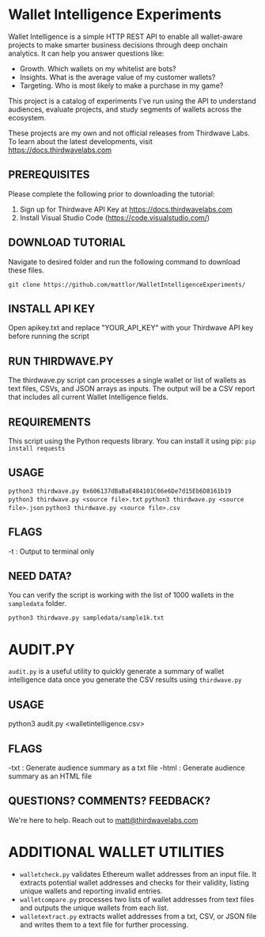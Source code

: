 # Wallet Intelligence Experiments

Wallet Intelligence is a simple HTTP REST API to enable all wallet-aware projects to make smarter business decisions through deep onchain analytics. It can help you answer questions like:

* Growth. Which wallets on my whitelist are bots?
* Insights. What is the average value of my customer wallets?
* Targeting. Who is most likely to make a purchase in my game?

This project is a catalog of experiments I've run using the API to understand audiences, evaluate projects, and study segments of wallets across the ecosystem. 

These projects are my own and not official releases from Thirdwave Labs. To learn about the latest developments, visit https://docs.thirdwavelabs.com

## PREREQUISITES 
Please complete the following prior to downloading the tutorial:

1) Sign up for Thirdwave API Key at https://docs.thirdwavelabs.com
2) Install Visual Studio Code (https://code.visualstudio.com/)

## DOWNLOAD TUTORIAL
Navigate to desired folder and run the following command to download these files. 

```
git clone https://github.com/mattlor/WalletIntelligenceExperiments/ 
```

## INSTALL API KEY
Open apikey.txt and replace "YOUR_API_KEY" with your Thirdwave API key before running the script

## RUN THIRDWAVE.PY
The thirdwave.py script can processes a single wallet or list of wallets as text files, CSVs, and JSON arrays as inputs. 
The output will be a CSV report that includes all current Wallet Intelligence fields. 

## REQUIREMENTS
This script using the Python requests library. You can install it using pip: `pip install requests`

## USAGE
`python3 thirdwave.py 0x606137dBaBaE484101C66e6De7d15Eb6D8161b19`
`python3 thirdwave.py <source file>.txt`
`python3 thirdwave.py <source file>.json`
`python3 thirdwave.py <source file>.csv`

## FLAGS
-t : Output to terminal only


## NEED DATA?
You can verify the script is working with the list of 1000 wallets in the `sampledata` folder. 

`python3 thirdwave.py sampledata/sample1k.txt`


# AUDIT.PY

`audit.py` is a useful utility to quickly generate a summary of wallet intelligence data once you generate the CSV results using `thirdwave.py`

## USAGE
python3 audit.py <walletintelligence.csv>

## FLAGS
-txt : Generate audience summary as a txt file
-html : Generate audience summary as an HTML file


## QUESTIONS? COMMENTS? FEEDBACK?
We're here to help. Reach out to matt@thirdwavelabs.com


# ADDITIONAL WALLET UTILITIES

* `walletcheck.py` validates Ethereum wallet addresses from an input file. It extracts potential wallet addresses and checks for their validity, listing unique wallets and reporting invalid entries.
* `walletcompare.py` processes two lists of wallet addresses from text files and outputs the unique wallets from each list.
* `walletextract.py` extracts wallet addresses from a txt, CSV, or JSON file and writes them to a text file for further processing. 